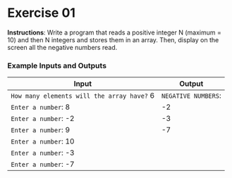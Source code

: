 # Exercise 01
**Instructions**: Write a program that reads a positive integer N (maximum = 10) and then N integers and stores them in an array. Then, display on the screen all the negative numbers read.

### Example Inputs and Outputs

| **Input**                                    | **Output**             |
|----------------------------------------------|------------------------|
| `How many elements will the array have?` 6   | `NEGATIVE NUMBERS`:    |
| `Enter a number`: 8                          | -2                     |
| `Enter a number`: -2                         | -3                     |
| `Enter a number`: 9                          | -7                     |                                                      
| `Enter a number`: 10                         |                        |
| `Enter a number`: -3                         |                        |
| `Enter a number`: -7                         |                        |


